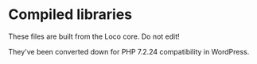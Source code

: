 # Compiled libraries

These files are built from the Loco core. Do not edit!

They've been converted down for PHP 7.2.24 compatibility in WordPress.
